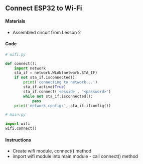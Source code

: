 ## Connect ESP32 to Wi-Fi

#### Materials
 - Assembled circuit from Lesson 2

#### Code
```Python
# wifi.py

def connect():
    import network
    sta_if = network.WLAN(network.STA_IF)
    if not sta_if.isconnected():
        print('connecting to network...')
        sta_if.active(True)
        sta_if.connect('<essid>', '<password>')
        while not sta_if.isconnected():
            pass
    print('network config:', sta_if.ifconfig())
```
```Python
# main.py

import wifi
wifi.connect()
```
#### Instructions
 - Create wifi module, connect() method
 - import wifi module into main module - call connect() method
